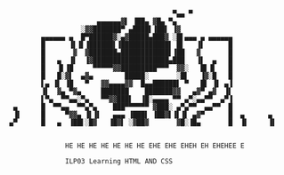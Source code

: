                                              ▀▄▄ ▀
                          ▄▄▄▄▄▄▓▌ ▐██▄ ▓█▄ ▀▄
                      ░▓▓███████▀ ▄████▌▐██▌ ▐▓
            ▄▄▄▄▄▄ ▄  █▀██████▓░▄▓█████▄███▓ ░█▌▄▄▄ ▄ ▄▄▄▄▄▄
            █      ▐▌▐▌▐██████▌▐████████████▌ █▌   ▐▌      █
            █       ▓  ▓███████▄████████████▌▐██   ▓       █
            █   ▄  ▐▌  ▐▓███████████████████▄███   ▐▌  ▄   █
            █   ▐▌▐█     ▀▀▀▀▀▓▓█████████▀▀▀  ▓▓░   █▌▐▌   █
            █   █░▓▌  ▄▓▄        █████░       ░█▌   ▐▓░█   █
            ▌▄ ▐▌ ▐█   ▀   ▓▓▄▄▄▄▓▓  █▄▄██████▌ ▀   █▌ ▐▌ ▄▐
            ▐▌  ▓▄ ▀▓▄     ███████    ███████▓▓   ▄▓▀ ▄▓  ▐▌
            ▌▀▄  ▀▀▄▄░▀▄   ▀▀▓▓███▌  ▐█░▄▄▄▄ ▀▀ ▄▀░▄▄▀▀  ▄▀▐
     ▄      █  ▀▀▄▄  ▀▀▄▀▄    ███▀▀▀▀▀▀ ▓███░ ▄▀▄▀▀  ▄▄▀▀  █
     ▐▌     █     ▀▓▓▄ ▐▌▐▌   ▄▄▄ ▐███▌ ▐██▓▌▐▌▐▌ ▄▓▀      █  ▄      ▄
    ▄▀      █   ▄  ▐██▌░█▓   ▐█▓▌ ░▓██▓       ▓█░▐█▄       █  ▐▌     ▐▌


                  HE HE HE HE HE HE HE EHE EHE EHEH EH EHEHEE E

                  ILP03 Learning HTML AND CSS
